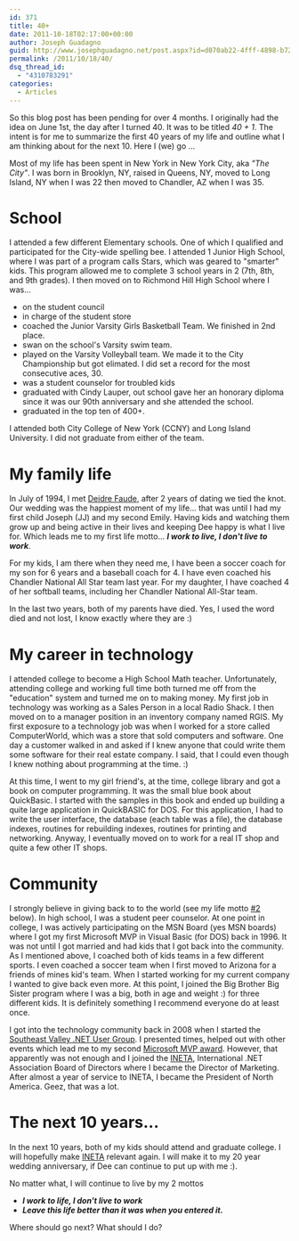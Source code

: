 ```yaml
---
id: 371
title: 40+
date: 2011-10-18T02:17:00+00:00
author: Joseph Guadagno
guid: http://www.josephguadagno.net/post.aspx?id=d070ab22-4fff-4898-b72a-00341a9c473e
permalink: /2011/10/18/40/
dsq_thread_id:
  - "4310783291"
categories:
  - Articles
---
```

So this blog post has been pending for over 4 months. I originally had the idea on June 1st, the day after I turned 40\. It was to be titled _40 + 1_. The intent is for me to summarize the first 40 years of my life and outline what I am thinking about for the next 10\. Here I (we) go ...  

Most of my life has been spent in New York in New York City, aka _"The City"_. I was born in Brooklyn, NY, raised in Queens, NY, moved to Long Island, NY when I was 22 then moved to Chandler, AZ when I was 35.  

# School

I attended a few different Elementary schools. One of which I qualified and participated for the City-wide spelling bee. I attended 1 Junior High School, where I was part of a program calls Stars, which was geared to "smarter" kids. This program allowed me to complete 3 school years in 2 (7th, 8th, and 9th grades). I then moved on to Richmond Hill High School where I was...

* on the student council
* in charge of the student store
* coached the Junior Varsity Girls Basketball Team. We finished in 2nd place.
* swan on the school's Varsity swim team.
* played on the Varsity Volleyball team. We made it to the City Championship but got elimated. I did set a record for the most consecutive aces, 30.
* was a student counselor for troubled kids
* graduated with Cindy Lauper, out school gave her an honorary diploma since it was our 90th anniversary and she attended the school.
* graduated in the top ten of 400+.

I attended both City College of New York (CCNY) and Long Island University. I did not graduate from either of the team.

# My family life

In July of 1994, I met [Deidre Faude](https://www.facebook.com/profile.php?id=1570265836), after 2 years of dating we tied the knot. Our wedding was the happiest moment of my life... that was until I had my first child Joseph (JJ) and my second Emily. Having kids and watching them grow up and being active in their lives and keeping Dee happy is what I live for. Which leads me to my first life motto... **_I work to live, I don't live to work_**.  

For my kids, I am there when they need me, I have been a soccer coach for my son for 6 years and a baseball coach for 4\. I have even coached his Chandler National All Star team last year. For my daughter, I have coached 4 of her softball teams, including her Chandler National All-Star team.  

In the last two years, both of my parents have died. Yes, I used the word died and not lost, I know exactly where they are :)

# My career in technology

I attended college to become a High School Math teacher. Unfortunately, attending college and working full time both turned me off from the "education" system and turned me on to making money. My first job in technology was working as a Sales Person in a local Radio Shack. I then moved on to a manager position in an inventory company named RGIS. My first exposure to a technology job was when I worked for a store called ComputerWorld, which was a store that sold computers and software. One day a customer walked in and asked if I knew anyone that could write them some software for their real estate company. I said, that I could even though I knew nothing about programming at the time. :)  

At this time, I went to my girl friend's, at the time, college library and got a book on computer programming. It was the small blue book about QuickBasic. I started with the samples in this book and ended up building a quite large application in QuickBASIC for DOS. For this application, I had to write the user interface, the database (each table was a file), the database indexes, routines for rebuilding indexes, routines for printing and networking. Anyway, I eventually moved on to work for a real IT shop and quite a few other IT shops.

# Community

I strongly believe in giving back to to the world (see my life motto [#2](#2) below). In high school, I was a student peer counselor. At one point in college, I was actively participating on the MSN Board (yes MSN boards) where I got my first Microsoft MVP in Visual Basic (for DOS) back in 1996\. It was not until I got married and had kids that I got back into the community. As I mentioned above, I coached both of kids teams in a few different sports. I even coached a soccer team when I first moved to Arizona for a friends of mines kid's team. When I started working for my current company I wanted to give back even more. At this point, I joined the Big Brother Big Sister program where I was a big, both in age and weight :) for three different kids. It is definitely something I recommend everyone do at least once.  

I got into the technology community back in 2008 when I started the [Southeast Valley .NET User Group](http://sevdnug.org/home.aspx). I presented times, helped out with other events which lead me to my second [Microsoft MVP award](https://mvp.support.microsoft.com/profile=4C0083AE-C0DE-4F05-A179-D9072AF2EA2B). However, that apparently was not enough and I joined the [INETA](http://www.ineta.org), International .NET Association Board of Directors where I became the Director of Marketing. After almost a year of service to INETA, I became the President of North America. Geez, that was a lot.

# The next 10 years...

In the next 10 years, both of my kids should attend and graduate college. I will hopefully make [INETA](http://ineta.org) relevant again. I will make it to my 20 year wedding anniversary, if Dee can continue to put up with me :).  

No matter what, I will continue to live by my 2 mottos

* _**<a name="1"></a>I work to life, I don't live to work**_
* _**<a name="2"></a>Leave this life better than it was when you entered it.**_

Where should go next? What should I do?
